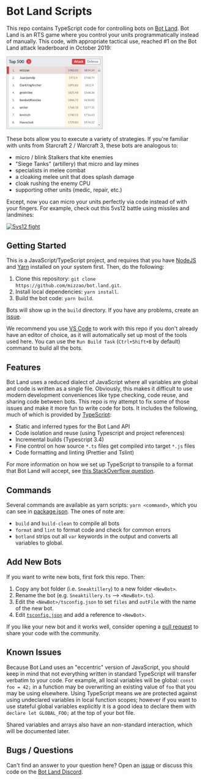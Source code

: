 # Bot Land Scripts

This repo contains TypeScript code for controlling bots on [Bot
Land](https://play.bot.land). Bot Land is an RTS game where you control your
units programmatically instead of manually. This code, with appropriate tactical
use, reached #1 on the Bot Land attack leaderboard in October 2019:

<img src="img/attack-top1.png" width="50%">

These bots allow you to execute a variety of strategies. If you're familiar with
units from Starcraft 2 / Warcraft 3, these bots are analogous to:

- micro / blink Stalkers that kite enemies
- "Siege Tanks" (artillery) that micro and lay mines
- specialists in melee combat
- a cloaking melee unit that does splash damage
- cloak rushing the enemy CPU
- supporting other units (medic, repair, etc.)

Except, now you can micro your units perfectly via code instead of with your
fingers. For example, check out this 5vs12 battle using missiles and landmines:

[![5vs12 fight](https://img.youtube.com/vi/50vIsSPFgUs/0.jpg)](https://www.youtube.com/watch?v=50vIsSPFgUs)

## Getting Started

This is a JavaScript/TypeScript project, and requires that you have [NodeJS] and
[Yarn] installed on your system first. Then, do the following:

1. Clone this repository: `git clone https://github.com/mizzao/bot.land.git`.
2. Install local dependencies: `yarn install`.
3. Build the bot code: `yarn build`.

Bots will show up in the `build` directory. If you have any problems, create an
[issue].

We recommend you use [VS Code] to work with this repo if you don't already have
an editor of choice, as it will automatically set up most of the tools used
here. You can use the `Run Build Task` (`Ctrl+Shift+B` by default) command to
build all the bots.

[vs code]: https://code.visualstudio.com/
[nodejs]: https://nodejs.org/en/download/
[yarn]: https://yarnpkg.com/lang/en/docs/install/
[issue]: https://github.com/mizzao/bot.land/issues

## Features

Bot Land uses a reduced dialect of JavaScript where all variables are global and
code is written as a single file. Obviously, this makes it difficult to use
modern development conveniences like type checking, code reuse, and sharing code
between bots. This repo is my attempt to fix some of those issues and make it
more fun to write code for bots. It includes the following, much of which is
provided by [TypeScript]:

- Static and inferred types for the Bot Land API
- Code isolation and reuse (using Typescript and project references)
- Incremental builds (Typescript 3.4)
- Fine control on how source `*.ts` files get compiled into target `*.js` files
- Code formatting and linting (Prettier and Tslint)

For more information on how we set up TypeScript to transpile to a format that
Bot Land will accept, see [this StackOverflow question][soq].

[typescript]: https://www.typescriptlang.org/
[soq]: https://stackoverflow.com/q/58278709/586086

## Commands

Several commands are available as yarn scripts: `yarn <command>`, which you can
see in [package.json](package.json). The ones of note are:

- `build` and `build-clean` to compile all bots
- `format` and `lint` to format code and check for common errors
- `botland` strips out all `var` keywords in the output and converts all
  variables to global.

## Add New Bots

If you want to write new bots, first fork this repo. Then:

1. Copy any bot folder (i.e. `Sneaktillery`) to a new folder `<NewBot>`.
2. Rename the bot (e.g. `Sneaktillery.ts` --> `<NewBot>.ts`).
3. Edit the `<NewBot>/tsconfig.json` to set `files` and `outFile` with the name of the new bot.
4. Edit [`tsconfig.json`](tsconfig.json) and add a reference to `<NewBot>`.

If you like your new bot and it works well, consider opening a [pull
request][pr] to share your code with the community.

[pr]: https://github.com/mizzao/bot.land/pulls

## Known Issues

Because Bot Land uses an "eccentric" version of JavaScript, you should keep in
mind that not everything written in standard TypeScript will transfer verbatim
to your code. For example, all local variables will be global: `const foo = 42;`
in a function may be overwriting an existing value of `foo` that you may be
using elsewhere. Using TypeScript means we are protected against using
undeclared variables in local function scopes; however if you want to use
stateful global variables explicitly it is a good idea to declare them with
`declare let GLOBAL_FOO;` at the top of your bot file.

Shared variables and arrays also have an non-standard interaction, which will be
documented later.

## Bugs / Questions

Can't find an answer to your question here? Open an [issue] or discuss this code
on the [Bot Land Discord][discord].

[discord]: https://discordapp.com/channels/135765168289349632/631603408771481629
